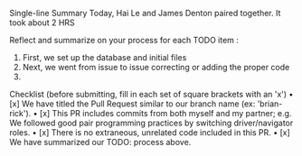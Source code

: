Single-line Summary
Today, Hai Le and James Denton paired together. It took about 2 HRS

Reflect and summarize on your process for each TODO item :
1. First, we set up the database and initial files
2. Next, we went from issue to issue correcting or adding the proper code
3. 

Checklist (before submitting, fill in each set of square brackets with an 'x')
• [x] We have titled the Pull Request similar to our branch name (ex: 'brian-rick').
• [x] This PR includes commits from both myself and my partner; e.g. We followed good pair programming practices by switching driver/navigator roles.
• [x] There is no extraneous, unrelated code included in this PR.
• [x] We have summarized our TODO: process above.